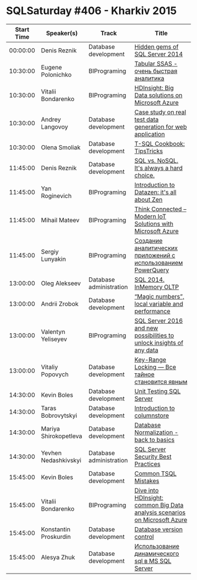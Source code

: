 # SQLSaturday #406 - Kharkiv 2015
Start Time|Speaker(s)|Track|Title
---|---|---|---
00:00:00|Denis Reznik|Database development|[Hidden gems of SQL Server 2014](13107.md)
10:30:00|Eugene Polonichko|BIPrograming|[Tabular  SSAS -  очень быстрая аналитика](37761.md)
10:30:00|Vitalii Bondarenko|BIPrograming|[HDInsight: Big Data solutions on Microsoft Azure](38614.md)
10:30:00|Andrey Langovoy|Database development|[Case study on real test data generation for web application](39093.md)
10:30:00|Olena Smoliak|Database development|[T-SQL Cookbook: TipsTricks](40511.md)
11:45:00|Denis Reznik|Database development|[SQL vs. NoSQL. It's always a hard choice.](13106.md)
11:45:00|Yan Roginevich|BIPrograming|[Introduction to Datazen: it's all about Zen](39123.md)
11:45:00|Mihail Mateev|BIPrograming|[Think Connected – Modern IoT Solutions with Microsoft Azure](39755.md)
11:45:00|Sergiy Lunyakin|BIPrograming|[Создание аналитических приложений с использованием PowerQuery](39860.md)
13:00:00|Oleg Alekseev|Database administration|[SQL 2014. InMemory OLTP](39155.md)
13:00:00|Andrii Zrobok|Database development|[“Magic numbers”, local variable and performance](39474.md)
13:00:00|Valentyn Yeliseyev|BIPrograming|[SQL Server 2016 and new possibilities to unlock insights of any data](40542.md)
13:00:00|Vitaliy Popovych|Database development|[Key-Range Locking — Все тайное становится явным](40547.md)
14:30:00|Kevin Boles|Database development|[Unit Testing SQL Server](38526.md)
14:30:00|Taras Bobrovytskyi|Database development|[Introduction to columnstore](40512.md)
14:30:00|Mariya Shirokopetleva|Database development|[Database Normalization - back to basics](40535.md)
14:30:00|Yevhen Nedashkivskyi|Database administration|[SQL Server Security Best Practices](40573.md)
15:45:00|Kevin Boles|Database development|[Common TSQL Mistakes](38524.md)
15:45:00|Vitalii Bondarenko|BIPrograming|[Dive into HDInsight: common Big Data analysis scenarios on Microsoft Azure](38615.md)
15:45:00|Konstantin Proskurdin|Database development|[Database version control](39587.md)
15:45:00|Alesya Zhuk|Database development|[Использование динамического sql в MS SQL Server ](40167.md)
